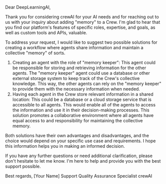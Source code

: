Dear DeepLearningAI,

Thank you for considering crewAI for your AI needs and for reaching out to us with your inquiry about adding "memory" to a Crew. I'm glad to hear that you find our platform's features of specific roles, expertise, and goals, as well as custom tools and APIs, valuable.

To address your request, I would like to suggest two possible solutions for creating a workflow where agents share information and maintain a collective "memory" of sorts.

1. Creating an agent with the role of "memory keeper": This agent could be responsible for storing and retrieving information for the other agents. The "memory keeper" agent could use a database or other external storage system to keep track of the Crew's collective knowledge. This way, the other agents can rely on the "memory keeper" to provide them with the necessary information when needed.
2. Having each agent in the Crew store relevant information in a shared location: This could be a database or a cloud storage service that is accessible to all agents. This would enable all of the agents to access the information and use it in their decision-making processes. This solution promotes a collaborative environment where all agents have equal access to and responsibility for maintaining the collective memory.

Both solutions have their own advantages and disadvantages, and the choice would depend on your specific use case and requirements. I hope this information helps you in making an informed decision.

If you have any further questions or need additional clarification, please don't hesitate to let me know. I'm here to help and provide you with the best support possible.

Best regards,
[Your Name]
Support Quality Assurance Specialist
crewAI